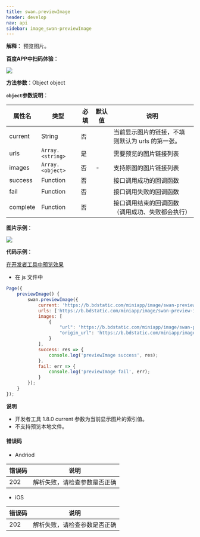 ```yaml
---
title: swan.previewImage
header: develop
nav: api
sidebar: image_swan-previewImage
---
```




**解释**： 预览图片。

**百度APP中扫码体验：**

<img src="https://b.bdstatic.com/miniapp/assets/images/doc_demo/previewImage.png"  class="demo-qrcode-image" />

**方法参数**：Object object

**`object`参数说明**：

|属性名 |类型  |必填 | 默认值 |说明|
|---- | ---- | ---- | ----|----|
|current |String | 否 || 当前显示图片的链接，不填则默认为 urls 的第一张。|
|urls   | `Array.<string>` |是 | |  需要预览的图片链接列表|
|images| `Array.<object>` | 否 | - | 支持原图的图片链接列表 |
|success| Function |   否  | | 接口调用成功的回调函数|
|fail  |  Function  |  否 || 接口调用失败的回调函数|
|complete  |  Function  |  否 || 接口调用结束的回调函数（调用成功、失败都会执行）|


**图片示例**：

<div class="m-doc-custom-examples">
    <div class="m-doc-custom-examples-correct">
        <img src="https://b.bdstatic.com/miniapp/images/previewImage.gif">
    </div>
    <div class="m-doc-custom-examples-correct">
        <img src=" ">
    </div>
    <div class="m-doc-custom-examples-correct">
        <img src=" ">
    </div>     
</div>

**代码示例**：

<a href="swanide://fragment/f894cd9bd5137023f6820041d829c12e1569391306305" title="在开发者工具中预览效果" target="_self">在开发者工具中预览效果</a>

* 在 js 文件中

```js
Page({
    previewImage() {
        swan.previewImage({
            current: 'https://b.bdstatic.com/miniapp/image/swan-preview-image-zip.png',// current需与urls中链接一致
            urls: ['https://b.bdstatic.com/miniapp/image/swan-preview-image-zip.png'], 
            images: [
                {
                    "url": 'https://b.bdstatic.com/miniapp/image/swan-preview-image-zip.png', 
                    "origin_url": 'https://b.bdstatic.com/miniapp/image/swan-preview-image-origin.png'
                }
            ],
            success: res => {
                console.log('previewImage success', res);
            },
            fail: err => {
                console.log('previewImage fail', err);
            }
        });
    }
});

```

**说明**

* 开发者工具 1.8.0 current 参数为当前显示图片的索引值。
* 不支持预览本地文件。

#### 错误码

* Andriod

|错误码|说明|
|--|--|
|202|解析失败，请检查参数是否正确 |

* iOS

|错误码|说明|
|--|--|
|202|解析失败，请检查参数是否正确  |


